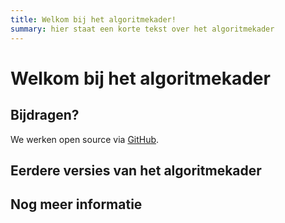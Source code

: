 ```yaml
---
title: Welkom bij het algoritmekader!
summary: hier staat een korte tekst over het algoritmekader
---
```


# Welkom bij het algoritmekader


## Bijdragen?
We werken open source via [GitHub](https://github.com/MinBZK/Algoritmekader).

## Eerdere versies van het algoritmekader

## Nog meer informatie